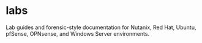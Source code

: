 # labs
Lab guides and forensic-style documentation for Nutanix, Red Hat, Ubuntu, pfSense, OPNsense, and Windows Server environments.

